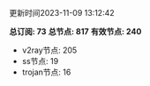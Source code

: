 更新时间2023-11-09 13:12:42

**总订阅: 73**
**总节点: 817**
**有效节点: 240**
- v2ray节点: 205
- ss节点: 19
- trojan节点: 16
